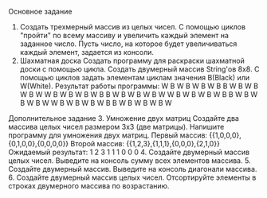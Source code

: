 Основное задание
1. Создать трехмерный массив из целых чисел.
С помощью циклов "пройти" по всему массиву и увеличить каждый
элемент на заданное число. Пусть число, на которое будет
увеличиваться каждый элемент, задается из консоли.
2. Шахматная доска
Создать программу для раскраски шахматной доски с помощью цикла.
Создать двумерный массив String'ов 8х8. С помощью циклов задать
элементам циклам значения B(Black) или W(White). Результат работы
программы:
W B W B W B W B
B W B W B W B W
W B W B W B W B
B W B W B W B W
W B W B W B W B
B W B W B W B W
W B W B W B W B
B W B W B W B W

Дополнительное задание
3. Умножение двух матриц
Создайте два массива целых чисел размером 3х3 (две матрицы).
Напишите программу для умножения двух матриц.
Первый массив: {{1,0,0,0},{0,1,0,0},{0,0,0,0}}
Второй массив: {{1,2,3},{1,1,1},{0,0,0},{2,1,0}}
Ожидаемый результат: 1 2 3 1 1 1 0 0 0
4. Создайте двумерный массив целых чисел. Выведите на консоль сумму
всех элементов массива.
5. Создайте двумерный массив. Выведите на консоль диагонали массива.
6. Создайте двумерный массив целых чисел. Отсортируйте элементы в
строках двумерного массива по возрастанию.

